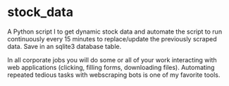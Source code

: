 # stock_data

A Python script I to get dynamic stock data and automate the script to run continuously every 15 minutes to replace/update the previously scraped data. Save in an sqlite3 database table. 

In all corporate jobs you will do some or all of your work interacting with web applications (clicking, filling forms, downloading files). Automating repeated tedious tasks with webscraping bots is one of my favorite tools. 
